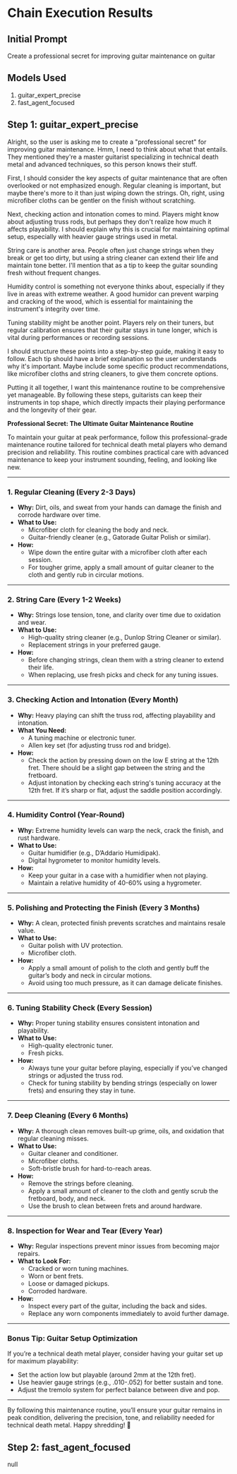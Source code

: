 # Chain Execution Results

## Initial Prompt

Create a professional secret for improving guitar maintenance on guitar

## Models Used

1. guitar_expert_precise
2. fast_agent_focused

## Step 1: guitar_expert_precise

<think>
Alright, so the user is asking me to create a "professional secret" for improving guitar maintenance. Hmm, I need to think about what that entails. They mentioned they're a master guitarist specializing in technical death metal and advanced techniques, so this person knows their stuff. 

First, I should consider the key aspects of guitar maintenance that are often overlooked or not emphasized enough. Regular cleaning is important, but maybe there's more to it than just wiping down the strings. Oh, right, using microfiber cloths can be gentler on the finish without scratching.

Next, checking action and intonation comes to mind. Players might know about adjusting truss rods, but perhaps they don't realize how much it affects playability. I should explain why this is crucial for maintaining optimal setup, especially with heavier gauge strings used in metal.

String care is another area. People often just change strings when they break or get too dirty, but using a string cleaner can extend their life and maintain tone better. I'll mention that as a tip to keep the guitar sounding fresh without frequent changes.

Humidity control is something not everyone thinks about, especially if they live in areas with extreme weather. A good humidor can prevent warping and cracking of the wood, which is essential for maintaining the instrument's integrity over time.

Tuning stability might be another point. Players rely on their tuners, but regular calibration ensures that their guitar stays in tune longer, which is vital during performances or recording sessions.

I should structure these points into a step-by-step guide, making it easy to follow. Each tip should have a brief explanation so the user understands why it's important. Maybe include some specific product recommendations, like microfiber cloths and string cleaners, to give them concrete options.

Putting it all together, I want this maintenance routine to be comprehensive yet manageable. By following these steps, guitarists can keep their instruments in top shape, which directly impacts their playing performance and the longevity of their gear.
</think>

**Professional Secret: The Ultimate Guitar Maintenance Routine**

To maintain your guitar at peak performance, follow this professional-grade maintenance routine tailored for technical death metal players who demand precision and reliability. This routine combines practical care with advanced maintenance to keep your instrument sounding, feeling, and looking like new.

---

### **1. Regular Cleaning (Every 2-3 Days)**
- **Why:** Dirt, oils, and sweat from your hands can damage the finish and corrode hardware over time.
- **What to Use:**
  - Microfiber cloth for cleaning the body and neck.
  - Guitar-friendly cleaner (e.g., Gatorade Guitar Polish or similar).
- **How:**
  - Wipe down the entire guitar with a microfiber cloth after each session.
  - For tougher grime, apply a small amount of guitar cleaner to the cloth and gently rub in circular motions.

---

### **2. String Care (Every 1-2 Weeks)**
- **Why:** Strings lose tension, tone, and clarity over time due to oxidation and wear.
- **What to Use:**
  - High-quality string cleaner (e.g., Dunlop String Cleaner or similar).
  - Replacement strings in your preferred gauge.
- **How:**
  - Before changing strings, clean them with a string cleaner to extend their life.
  - When replacing, use fresh picks and check for any tuning issues.

---

### **3. Checking Action and Intonation (Every Month)**
- **Why:** Heavy playing can shift the truss rod, affecting playability and intonation.
- **What You Need:**
  - A tuning machine or electronic tuner.
  - Allen key set (for adjusting truss rod and bridge).
- **How:**
  - Check the action by pressing down on the low E string at the 12th fret. There should be a slight gap between the string and the fretboard.
  - Adjust intonation by checking each string's tuning accuracy at the 12th fret. If it’s sharp or flat, adjust the saddle position accordingly.

---

### **4. Humidity Control (Year-Round)**
- **Why:** Extreme humidity levels can warp the neck, crack the finish, and rust hardware.
- **What to Use:**
  - Guitar humidifier (e.g., D’Addario Humidipak).
  - Digital hygrometer to monitor humidity levels.
- **How:**
  - Keep your guitar in a case with a humidifier when not playing.
  - Maintain a relative humidity of 40-60% using a hygrometer.

---

### **5. Polishing and Protecting the Finish (Every 3 Months)**
- **Why:** A clean, protected finish prevents scratches and maintains resale value.
- **What to Use:**
  - Guitar polish with UV protection.
  - Microfiber cloth.
- **How:**
  - Apply a small amount of polish to the cloth and gently buff the guitar’s body and neck in circular motions.
  - Avoid using too much pressure, as it can damage delicate finishes.

---

### **6. Tuning Stability Check (Every Session)**
- **Why:** Proper tuning stability ensures consistent intonation and playability.
- **What to Use:**
  - High-quality electronic tuner.
  - Fresh picks.
- **How:**
  - Always tune your guitar before playing, especially if you’ve changed strings or adjusted the truss rod.
  - Check for tuning stability by bending strings (especially on lower frets) and ensuring they stay in tune.

---

### **7. Deep Cleaning (Every 6 Months)**
- **Why:** A thorough clean removes built-up grime, oils, and oxidation that regular cleaning misses.
- **What to Use:**
  - Guitar cleaner and conditioner.
  - Microfiber cloths.
  - Soft-bristle brush for hard-to-reach areas.
- **How:**
  - Remove the strings before cleaning.
  - Apply a small amount of cleaner to the cloth and gently scrub the fretboard, body, and neck.
  - Use the brush to clean between frets and around hardware.

---

### **8. Inspection for Wear and Tear (Every Year)**
- **Why:** Regular inspections prevent minor issues from becoming major repairs.
- **What to Look For:**
  - Cracked or worn tuning machines.
  - Worn or bent frets.
  - Loose or damaged pickups.
  - Corroded hardware.
- **How:**
  - Inspect every part of the guitar, including the back and sides.
  - Replace any worn components immediately to avoid further damage.

---

### **Bonus Tip: Guitar Setup Optimization**
If you’re a technical death metal player, consider having your guitar set up for maximum playability:
- Set the action low but playable (around 2mm at the 12th fret).
- Use heavier gauge strings (e.g., .010-.052) for better sustain and tone.
- Adjust the tremolo system for perfect balance between dive and pop.

---

By following this maintenance routine, you’ll ensure your guitar remains in peak condition, delivering the precision, tone, and reliability needed for technical death metal. Happy shredding! 🎸

## Step 2: fast_agent_focused

null

